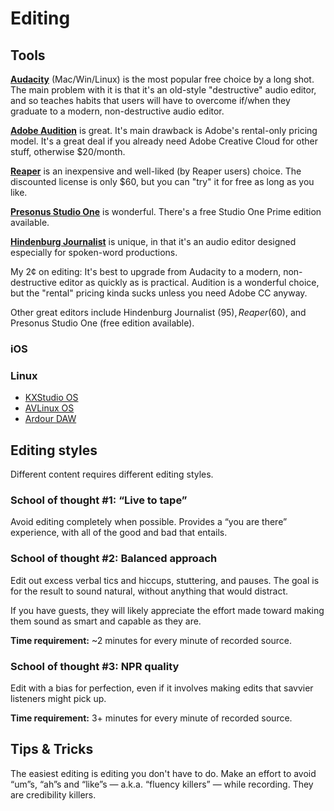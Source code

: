 Editing
=======

## Tools

**[Audacity](http://www.audacityteam.org/)** (Mac/Win/Linux) is the most popular free choice by a long shot. The main problem with it is that it's an old-style "destructive" audio editor, and so teaches habits that users will have to overcome if/when they graduate to a modern, non-destructive audio editor.

**[Adobe Audition](http://www.adobe.com/products/audition.html)** is great. It's main drawback is Adobe's rental-only pricing model. It's a great deal if you already need Adobe Creative Cloud for other stuff, otherwise $20/month.

**[Reaper](http://www.reaper.fm/)** is an inexpensive and well-liked (by Reaper users) choice. The discounted license is only $60, but you can "try" it for free as long as you like.

**[Presonus Studio One](http://studioone.presonus.com/)** is wonderful. There's a free Studio One Prime edition available.

**[Hindenburg Journalist](http://hindenburg.com/products/hindenburg-journalist)** is unique, in that it's an audio editor designed especially for spoken-word productions.

My 2¢ on editing: It's best to upgrade from Audacity to a modern, non-destructive editor as quickly as is practical. Audition is a wonderful choice, but the "rental" pricing kinda sucks unless you need Adobe CC anyway.

Other great editors include Hindenburg Journalist ($95), Reaper ($60), and Presonus Studio One (free edition available).

### iOS

### Linux

* [KXStudio OS](http://kxstudio.linuxaudio.org/)
* [AVLinux OS](http://www.bandshed.net/AVLinux.html/)
* [Ardour DAW](http://ardour.org/)


## Editing styles

Different content requires different editing styles.

### School of thought #1: “Live to tape”

Avoid editing completely when possible.  Provides a “you are there” experience, with all of the good and bad that entails.

### School of thought #2: Balanced approach

Edit out excess verbal tics and hiccups, stuttering, and pauses.  The goal is for the result to sound natural, without anything that would distract.

If you have guests, they will likely appreciate the effort made toward making them sound as smart and capable as they are.

**Time requirement:** ~2 minutes for every minute of recorded source.

### School of thought #3: NPR quality

Edit with a bias for perfection, even if it involves making edits that savvier listeners might pick up.

**Time requirement:** 3+ minutes for every minute of recorded source.

## Tips & Tricks

The easiest editing is editing you don't have to do.  Make an effort to avoid “um”s, “ah”s and “like”s — a.k.a. “fluency killers” — while recording.  They are credibility killers.


